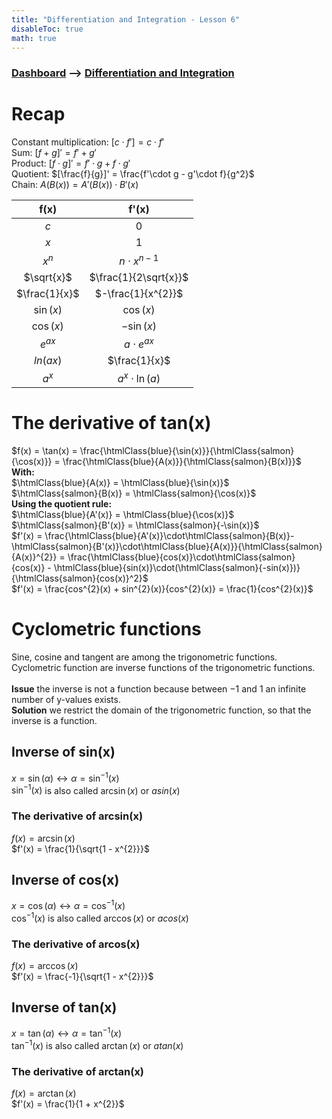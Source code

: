 ```yaml
---
title: "Differentiation and Integration - Lesson 6"
disableToc: true
math: true
---
```


### [Dashboard]() --> [Differentiation and Integration](Differentiation%20and%20Integration/Differentiation%20and%20Integration.md)

# <span class="highlight-fushia">Recap</span>
<span class="fushia">Constant multiplication</span>: $[c\cdot f']=c\cdot f'$<br>
<span class="fushia">Sum</span>: $[f + g]' = f' + g'$<br>
<span class="fushia">Product</span>: $[f\cdot g]' = f'\cdot g + f\cdot g'$<br>
<span class="fushia">Quotient</span>: $[\frac{f}{g}]' = \frac{f'\cdot g - g'\cdot f}{g^2}$<br>
<span class="fushia">Chain</span>: $A(B(x)) = A'(B(x))\cdot B'(x)$<br>


|     f(x)      |         f'(x)         |
|:-------------:|:---------------------:|
|      $c$      |          $0$          |
|      $x$      |          $1$          |
|    $x^{n}$    |  $n\cdot x^{n - 1}$   |
|  $\sqrt{x}$   | $\frac{1}{2\sqrt{x}}$ |
| $\frac{1}{x}$ |  $-\frac{1}{x^{2}}$   |
|   $\sin(x)$   |       $\cos(x)$       |
|   $\cos(x)$   |      $-\sin(x)$       |
|   $e^{ax}$    |    $a\cdot e^{ax}$    |
|   $ln(ax)$    |     $\frac{1}{x}$     |
|     $a^x$     |  $a^{x}\cdot\ln(a)$   | 

# <span class="highlight-blue">The derivative of tan(x)</span>
$f(x) = \tan(x) = \frac{\htmlClass{blue}{\sin(x)}}{\htmlClass{salmon}{\cos(x)}} = \frac{\htmlClass{blue}{A(x)}}{\htmlClass{salmon}{B(x)}}$<br>
**With:**<br>
$\htmlClass{blue}{A(x)} = \htmlClass{blue}{\sin(x)}$<br>
$\htmlClass{salmon}{B(x)} = \htmlClass{salmon}{\cos(x)}$<br>
**Using the quotient rule:**<br>
$\htmlClass{blue}{A'(x)} = \htmlClass{blue}{\cos(x)}$<br>
$\htmlClass{salmon}{B'(x)} = \htmlClass{salmon}{-\sin(x)}$<br>
$f'(x) = \frac{\htmlClass{blue}{A'(x)}\cdot\htmlClass{salmon}{B(x)}-\htmlClass{salmon}{B'(x)}\cdot\htmlClass{blue}{A(x)}}{\htmlClass{salmon}{A(x)}^{2}} = \frac{\htmlClass{blue}{cos(x)}\cdot\htmlClass{salmon}{cos(x)} - \htmlClass{blue}{sin(x)}\cdot(\htmlClass{salmon}{-sin(x)})}{\htmlClass{salmon}{cos(x)}^2}$<br>
$f'(x) = \frac{cos^{2}(x) + sin^{2}(x)}{cos^{2}(x)} = \frac{1}{cos^{2}(x)}$

# <span class="highlight-blue">Cyclometric functions</span>
<span class="blue">Sine</span>, <span class="blue">cosine</span> and <span class="blue">tangent</span> are among the trigonometric functions.<br>
<span class="blue">Cyclometric function</span> are <span class="blue">inverse functions of the trigonometric functions</span>.<br>
<br>
<span class="highlight-salmon">**Issue**</span> the inverse is <span class="salmon">not a function</span> because between $-1$ and $1$ an <span class="salmon">infinite</span> number of y-values exists.<br>
<span class="highlight-springgreen">**Solution**</span> we <span class="springgreen">restrict the domain</span> of the trigonometric function, so that the inverse is a function.

## <span class="highlight-seagreen">Inverse of sin(x)</span>
$x = \sin(\alpha) \leftrightarrow \alpha = \sin^{-1}(x)$<br>
$\sin^{-1}(x)$ is also called $\arcsin(x)$ or $asin(x)$<br>

### <span class="highlight-chartreuse">The derivative of arcsin(x)</span>
$f(x) = \arcsin(x)$<br>
$f'(x) = \frac{1}{\sqrt{1 - x^{2}}}$

## <span class="highlight-seagreen">Inverse of cos(x)</span>
$x = \cos(\alpha) \leftrightarrow \alpha = \cos^{-1}(x)$<br>
$\cos^{-1}(x)$ is also called $\arccos(x)$ or $acos(x)$<br>

### <span class="highlight-chartreuse">The derivative of arcos(x)</span>
$f(x) = \arccos(x)$<br>
$f'(x) = \frac{-1}{\sqrt{1 - x^{2}}}$

## <span class="highlight-seagreen">Inverse of tan(x)</span>
$x = \tan(\alpha) \leftrightarrow \alpha = \tan^{-1}(x)$<br>
$\tan^{-1}(x)$ is also called $\arctan(x)$ or $atan(x)$<br>

### <span class="highlight-chartreuse">The derivative of arctan(x)</span>
$f(x) = \arctan(x)$<br>
$f'(x) = \frac{1}{1 + x^{2}}$

